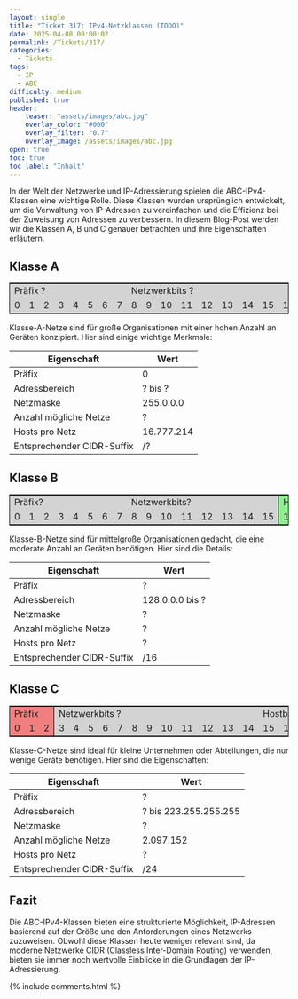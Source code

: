 ```yaml
---
layout: single
title: "Ticket 317: IPv4-Netzklassen (TODO)"
date: 2025-04-08 00:00:02
permalink: /Tickets/317/
categories:
  - Tickets
tags:
  - IP
  - ABC
difficulty: medium
published: true
header:
    teaser: "assets/images/abc.jpg"
    overlay_color: "#000"
    overlay_filter: "0.7"
    overlay_image: /assets/images/abc.jpg
open: true
toc: true
toc_label: "Inhalt"
---
```


In der Welt der Netzwerke und IP-Adressierung spielen die ABC-IPv4-Klassen eine wichtige Rolle. Diese Klassen wurden ursprünglich entwickelt, um die Verwaltung von IP-Adressen zu vereinfachen und die Effizienz bei der Zuweisung von Adressen zu verbessern. In diesem Blog-Post werden wir die Klassen A, B und C genauer betrachten und ihre Eigenschaften erläutern.

## Klasse A

<!-- <table border="1">
  <tr>
  <td style="background-color: lightcoral;"> Präfix </td>
    <td colspan="7" style="background-color: lightblue;">Netzwerkbits</td>
    <td colspan="24" style="background-color: lightgreen;">Hostbits</td>
  </tr>
  <tr>
    <td style="background-color: lightcoral;">0</td>
    <td style="background-color: lightblue;">1</td>
    <td style="background-color: lightblue;">2</td>
    <td style="background-color: lightblue;">3</td>
    <td style="background-color: lightblue;">4</td>
    <td style="background-color: lightblue;">5</td>
    <td style="background-color: lightblue;">6</td>
    <td style="background-color: lightblue;">7</td>
    <td style="background-color: lightgreen;">8</td>
    <td style="background-color: lightgreen;">9</td>
    <td style="background-color: lightgreen;">10</td>
    <td style="background-color: lightgreen;">11</td>
    <td style="background-color: lightgreen;">12</td>
    <td style="background-color: lightgreen;">13</td>
    <td style="background-color: lightgreen;">14</td>
    <td style="background-color: lightgreen;">15</td>
    <td style="background-color: lightgreen;">16</td>
    <td style="background-color: lightgreen;">17</td>
    <td style="background-color: lightgreen;">18</td>
    <td style="background-color: lightgreen;">19</td>
    <td style="background-color: lightgreen;">20</td>
    <td style="background-color: lightgreen;">21</td>
    <td style="background-color: lightgreen;">22</td>
    <td style="background-color: lightgreen;">23</td>
    <td style="background-color: lightgreen;">24</td>
    <td style="background-color: lightgreen;">25</td>
    <td style="background-color: lightgreen;">26</td>
    <td style="background-color: lightgreen;">27</td>
    <td style="background-color: lightgreen;">28</td>
    <td style="background-color: lightgreen;">29</td>
    <td style="background-color: lightgreen;">30</td>
    <td style="background-color: lightgreen;">31</td>
  </tr>
</table> -->

<table style="border-collapse: collapse; border: 1px solid black;">
  <tr>
    <td colspan="8" style="background-color: lightgray;">Präfix ?</td>
    <td colspan="12" style="background-color: lightgray;">Netzwerkbits ?</td>
    <td colspan="12" style="background-color: lightgray;">Hostbits ?</td>
  </tr>
  <tr>
    <td style="background-color: lightgray;">0</td>
    <td style="background-color: lightgray;">1</td>
    <td style="background-color: lightgray;">2</td>
    <td style="background-color: lightgray;">3</td>
    <td style="background-color: lightgray;">4</td>
    <td style="background-color: lightgray;">5</td>
    <td style="background-color: lightgray;">6</td>
    <td style="background-color: lightgray;">7</td>
    <td style="background-color: lightgray;">8</td>
    <td style="background-color: lightgray;">9</td>
    <td style="background-color: lightgray;">10</td>
    <td style="background-color: lightgray;">11</td>
    <td style="background-color: lightgray;">12</td>
    <td style="background-color: lightgray;">13</td>
    <td style="background-color: lightgray;">14</td>
    <td style="background-color: lightgray;">15</td>
    <td style="background-color: lightgray;">16</td>
    <td style="background-color: lightgray;">17</td>
    <td style="background-color: lightgray;">18</td>
    <td style="background-color: lightgray;">19</td>
    <td style="background-color: lightgray;">20</td>
    <td style="background-color: lightgray;">21</td>
    <td style="background-color: lightgray;">22</td>
    <td style="background-color: lightgray;">23</td>
    <td style="background-color: lightgray;">24</td>
    <td style="background-color: lightgray;">25</td>
    <td style="background-color: lightgray;">26</td>
    <td style="background-color: lightgray;">27</td>
    <td style="background-color: lightgray;">28</td>
    <td style="background-color: lightgray;">29</td>
    <td style="background-color: lightgray;">30</td>
    <td style="background-color: lightgray;">31</td>
  </tr>
</table>

Klasse-A-Netze sind für große Organisationen mit einer hohen Anzahl an Geräten konzipiert. Hier sind einige wichtige Merkmale:

|Eigenschaft | Wert |
|------------|------|
| Präfix | 0 |
| Adressbereich | ? bis ? |
| Netzmaske | 255.0.0.0 |
| Anzahl mögliche Netze | ? |
| Hosts pro Netz | 16.777.214 |
| Entsprechender CIDR-Suffix  |/? |

## Klasse B

<table style="border-collapse: collapse; border: 1px solid black;">
  <tr>
    <td colspan="8" style="background-color: lightgray;">Präfix?</td>
    <td colspan="8" style="background-color: lightgray; border-right: 1px solid black;">Netzwerkbits?</td>
    <td colspan="16" style="background-color: lightgreen;">Hostbits</td>
  </tr>
  <tr>
    <td style="background-color: lightgray;">0</td>
    <td style="background-color: lightgray;">1</td>
    <td style="background-color: lightgray;">2</td>
    <td style="background-color: lightgray;">3</td>
    <td style="background-color: lightgray;">4</td>
    <td style="background-color: lightgray;">5</td>
    <td style="background-color: lightgray;">6</td>
    <td style="background-color: lightgray;">7</td>
    <td style="background-color: lightgray;">8</td>
    <td style="background-color: lightgray;">9</td>
    <td style="background-color: lightgray;">10</td>
    <td style="background-color: lightgray;">11</td>
    <td style="background-color: lightgray;">12</td>
    <td style="background-color: lightgray;">13</td>
    <td style="background-color: lightgray;">14</td>
    <td style="background-color: lightgray; border-right: 1px solid black;">15</td>
    <td style="background-color: lightgreen;">16</td>
    <td style="background-color: lightgreen;">17</td>
    <td style="background-color: lightgreen;">18</td>
    <td style="background-color: lightgreen;">19</td>
    <td style="background-color: lightgreen;">20</td>
    <td style="background-color: lightgreen;">21</td>
    <td style="background-color: lightgreen;">22</td>
    <td style="background-color: lightgreen;">23</td>
    <td style="background-color: lightgreen;">24</td>
    <td style="background-color: lightgreen;">25</td>
    <td style="background-color: lightgreen;">26</td>
    <td style="background-color: lightgreen;">27</td>
    <td style="background-color: lightgreen;">28</td>
    <td style="background-color: lightgreen;">29</td>
    <td style="background-color: lightgreen;">30</td>
    <td style="background-color: lightgreen;">31</td>
  </tr>
</table>

Klasse-B-Netze sind für mittelgroße Organisationen gedacht, die eine moderate Anzahl an Geräten benötigen. Hier sind die Details:

|Eigenschaft | Wert |
|------------|------|
| Präfix | ? |
| Adressbereich | 128.0.0.0 bis ? |
| Netzmaske | ? |
| Anzahl mögliche Netze | ? |
| Hosts pro Netz | ? |
| Entsprechender CIDR-Suffix  |/16 |

## Klasse C

<!-- <table border="1" style="border-collapse: collapse; border: 1px solid black;">
  <tr>
    <td colspan="3" style="background-color: lightcoral; border-right: 1px solid black;">Präfix</td>
    <td colspan="21" style="background-color: lightblue; border-right: 1px solid black;">Netzwerkbits</td>
    <td colspan="8" style="background-color: lightgreen;">Hostbits</td>
  </tr>
  <tr>
    <td style="background-color: lightcoral;">0</td>
    <td style="background-color: lightcoral;">1</td>
    <td style="background-color: lightcoral; border-right: 1px solid black;">2</td>
    <td style="background-color: lightblue;">3</td>
    <td style="background-color: lightblue;">4</td>
    <td style="background-color: lightblue;">5</td>
    <td style="background-color: lightblue;">6</td>
    <td style="background-color: lightblue;">7</td>
    <td style="background-color: lightblue;">8</td>
    <td style="background-color: lightblue;">9</td>
    <td style="background-color: lightblue;">10</td>
    <td style="background-color: lightblue;">11</td>
    <td style="background-color: lightblue;">12</td>
    <td style="background-color: lightblue;">13</td>
    <td style="background-color: lightblue;">14</td>
    <td style="background-color: lightblue;">15</td>
    <td style="background-color: lightblue;">16</td>
    <td style="background-color: lightblue;">17</td>
    <td style="background-color: lightblue;">18</td>
    <td style="background-color: lightblue;">19</td>
    <td style="background-color: lightblue;">20</td>
    <td style="background-color: lightblue;">21</td>
    <td style="background-color: lightblue;">22</td>
    <td style="background-color: lightblue; border-right: 1px solid black;">23</td>
    <td style="background-color: lightgreen;">24</td>
    <td style="background-color: lightgreen;">25</td>
    <td style="background-color: lightgreen;">26</td>
    <td style="background-color: lightgreen;">27</td>
    <td style="background-color: lightgreen;">28</td>
    <td style="background-color: lightgreen;">29</td>
    <td style="background-color: lightgreen;">30</td>
    <td style="background-color: lightgreen;">31</td>
  </tr>
</table> -->

<table style="border-collapse: collapse; border: 1px solid black;">
  <tr>
    <td colspan="3" style="background-color: lightcoral; border-right: 1px solid black;">Präfix</td>
    <td colspan="12" style="background-color: lightgray;">Netzwerkbits ?</td>
    <td colspan="12" style="background-color: lightgray;">Hostbits ?</td>
  </tr>
  <tr>
    <td style="background-color: lightcoral;">0</td>
    <td style="background-color: lightcoral;">1</td>
    <td style="background-color: lightcoral; border-right: 1px solid black;">2</td>
    <td style="background-color: lightgray;">3</td>
    <td style="background-color: lightgray;">4</td>
    <td style="background-color: lightgray;">5</td>
    <td style="background-color: lightgray;">6</td>
    <td style="background-color: lightgray;">7</td>
    <td style="background-color: lightgray;">8</td>
    <td style="background-color: lightgray;">9</td>
    <td style="background-color: lightgray;">10</td>
    <td style="background-color: lightgray;">11</td>
    <td style="background-color: lightgray;">12</td>
    <td style="background-color: lightgray;">13</td>
    <td style="background-color: lightgray;">14</td>
    <td style="background-color: lightgray; ">15</td>
    <td style="background-color: lightgray;">16</td>
    <td style="background-color: lightgray;">17</td>
    <td style="background-color: lightgray;">18</td>
    <td style="background-color: lightgray;">19</td>
    <td style="background-color: lightgray;">20</td>
    <td style="background-color: lightgray;">21</td>
    <td style="background-color: lightgray;">22</td>
    <td style="background-color: lightgray;">23</td>
    <td style="background-color: lightgray;">24</td>
    <td style="background-color: lightgray;">25</td>
    <td style="background-color: lightgray;">26</td>
    <td style="background-color: lightgray;">27</td>
    <td style="background-color: lightgray;">28</td>
    <td style="background-color: lightgray;">29</td>
    <td style="background-color: lightgray;">30</td>
    <td style="background-color: lightgray;">31</td>
  </tr>
</table>

Klasse-C-Netze sind ideal für kleine Unternehmen oder Abteilungen, die nur wenige Geräte benötigen. Hier sind die Eigenschaften:

|Eigenschaft | Wert |
|------------|------|
| Präfix | ? |
| Adressbereich | ? bis 223.255.255.255 |
| Netzmaske | ? |
| Anzahl mögliche Netze | 2.097.152 |
| Hosts pro Netz | ? |
| Entsprechender CIDR-Suffix  |/24 |

## Fazit

Die ABC-IPv4-Klassen bieten eine strukturierte Möglichkeit, IP-Adressen basierend auf der Größe und den Anforderungen eines Netzwerks zuzuweisen. Obwohl diese Klassen heute weniger relevant sind, da moderne Netzwerke CIDR (Classless Inter-Domain Routing) verwenden, bieten sie immer noch wertvolle Einblicke in die Grundlagen der IP-Adressierung.

{% include comments.html %}